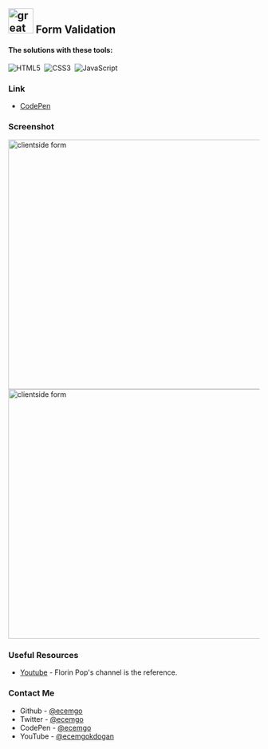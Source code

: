 ## <img src="https://user-images.githubusercontent.com/13468728/233831804-0f5c7ee5-d654-4c13-9c77-a5bd6dc4fe74.jpg" title="great tricks" alt="great tricks" width="50" height="50"/> Form Validation

#### The solutions with these tools:

![HTML5](https://img.shields.io/badge/-HTML5-E34F26?style=for-the-badge&logo=html5&logoColor=white)&nbsp;
![CSS3](https://img.shields.io/badge/-CSS3-1572B6?style=for-the-badge&logo=css3)&nbsp;
![JavaScript](https://img.shields.io/badge/Javascript-F7DF1E.svg?style=for-the-badge&logo=javascript&logoColor=black)&nbsp;

### Link

- [CodePen](https://codepen.io/ecemgo/pen/vYVWKXG)

### Screenshot

<div align="left">
<img src="https://github.com/ecemgo/mini-samples-great-tricks/assets/13468728/850293f4-81ba-4a68-b68b-212c76e32a16" title="clientside form" alt="clientside form" width="800" height="500"/>
<img src="https://github.com/ecemgo/mini-samples-great-tricks/assets/13468728/a690a4e5-4080-4771-8813-f4ec1d59bece" title="clientside form" alt="clientside form" width="800" height="500"/>
</div>


### Useful Resources

- [Youtube](https://www.youtube.com/watch?v=rsd4FNGTRBw) - Florin Pop's channel is the reference.

### Contact Me

- Github - [@ecemgo](https://github.com/ecemgo)
- Twitter - [@ecemgo](https://twitter.com/ecemgo)
- CodePen - [@ecemgo](https://codepen.io/ecemgo)
- YouTube - [@ecemgokdogan](https://www.youtube.com/channel/UCktkPv17cw27PaFGcnZa_aQ)
